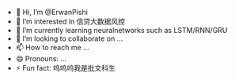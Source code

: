 - 👋 Hi, I’m @ErwanPishi
- 👀 I’m interested in 信贷大数据风控
- 🌱 I’m currently learning neuralnetworks such as LSTM/RNN/GRU
- 💞️ I’m looking to collaborate on ...
- 📫 How to reach me ...
- 😄 Pronouns: ...
- ⚡ Fun fact: 呜呜呜我是批文科生

<!---
ErwanPishi/ErwanPishi is a ✨ special ✨ repository because its `README.md` (this file) appears on your GitHub profile.
You can click the Preview link to take a look at your changes.
--->
